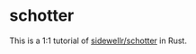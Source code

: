 # schotter

This is a 1:1 tutorial of [sidewellr/schotter][1] in Rust.

[1]:https://github.com/sidwellr/schotter